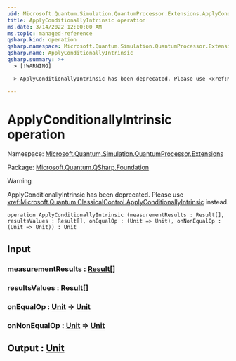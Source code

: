 ```yaml
---
uid: Microsoft.Quantum.Simulation.QuantumProcessor.Extensions.ApplyConditionallyIntrinsic
title: ApplyConditionallyIntrinsic operation
ms.date: 3/14/2022 12:00:00 AM
ms.topic: managed-reference
qsharp.kind: operation
qsharp.namespace: Microsoft.Quantum.Simulation.QuantumProcessor.Extensions
qsharp.name: ApplyConditionallyIntrinsic
qsharp.summary: >+
  > [!WARNING]

  > ApplyConditionallyIntrinsic has been deprecated. Please use <xref:Microsoft.Quantum.ClassicalControl.ApplyConditionallyIntrinsic> instead.

---
```


# ApplyConditionallyIntrinsic operation

Namespace: [Microsoft.Quantum.Simulation.QuantumProcessor.Extensions](xref:Microsoft.Quantum.Simulation.QuantumProcessor.Extensions)

Package: [Microsoft.Quantum.QSharp.Foundation](https://nuget.org/packages/Microsoft.Quantum.QSharp.Foundation)


> [!WARNING]
> ApplyConditionallyIntrinsic has been deprecated. Please use <xref:Microsoft.Quantum.ClassicalControl.ApplyConditionallyIntrinsic> instead.



```qsharp
operation ApplyConditionallyIntrinsic (measurementResults : Result[], resultsValues : Result[], onEqualOp : (Unit => Unit), onNonEqualOp : (Unit => Unit)) : Unit
```


## Input

### measurementResults : [Result](xref:microsoft.quantum.qsharp.valueliterals#result-literal)[]




### resultsValues : [Result](xref:microsoft.quantum.qsharp.valueliterals#result-literal)[]




### onEqualOp : [Unit](xref:microsoft.quantum.qsharp.valueliterals#unit-literal) => [Unit](xref:microsoft.quantum.qsharp.valueliterals#unit-literal) 




### onNonEqualOp : [Unit](xref:microsoft.quantum.qsharp.valueliterals#unit-literal) => [Unit](xref:microsoft.quantum.qsharp.valueliterals#unit-literal) 





## Output : [Unit](xref:microsoft.quantum.qsharp.valueliterals#unit-literal)

